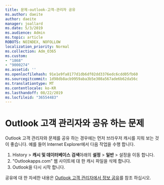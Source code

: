 ```yaml
---
title: 문제-outlook-고객-관리자 공유
ms.author: daeite
author: daeite
manager: joallard
ms.date: 5/3/2019
ms.audience: Admin
ms.topic: article
ROBOTS: NOINDEX, NOFOLLOW
localization_priority: Normal
ms.collection: Adm_O365
ms.custom:
- "1868"
- "9000274"
ms.assetid: ''
ms.openlocfilehash: 91e1e9fa8177d1db6df02dd3376edc6cdd05fb60
ms.sourcegitcommit: 1d98db8acb9959aba3b5e308a567ade6b62da56c
ms.translationtype: MT
ms.contentlocale: ko-KR
ms.lasthandoff: 08/22/2019
ms.locfileid: "36554483"
---
```

# <a name="problems-sharing-with-outlook-customer-manager"></a>Outlook 고객 관리자와 공유 하는 문제

Outlook 고객 관리자와 문제를 공유 하는 경우에는 먼저 브라우저 캐시를 지워 보는 것이 좋습니다. 예를 들어 Internet Explorer에서 다음 작업을 수행 합니다.

1. History > **캐시 및 데이터베이스** **검색**아래의 **설정** > **일반** > 설정을 이동 합니다.
2. "Outlookapps.com" 웹 사이트에 대 한 캐시 파일을 삭제 합니다.
3. Outlook을 다시 시작 합니다.

공유에 대 한 자세한 내용은 [Outlook 고객 관리자에서 정보 공유](https://support.office.com/article/4f26cc69-67da-4cd5-b344-02d1a4799310%20)를 참조 하십시오.